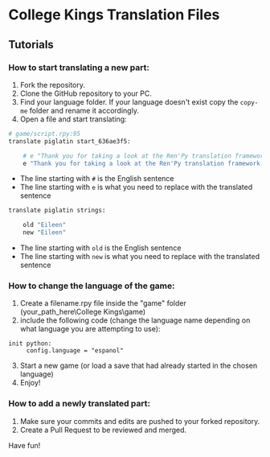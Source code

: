 # College Kings Translation Files

## Tutorials

### How to start translating a new part:
1. Fork the repository.
2. Clone the GitHub repository to your PC.
3. Find your language folder. If your language doesn't exist copy the `copy-me` folder and rename it accordingly.
4. Open a file and start translating:
```py
# game/script.rpy:95
translate piglatin start_636ae3f5:

    # e "Thank you for taking a look at the Ren'Py translation framework."
    e "Thank you for taking a look at the Ren'Py translation framework."
```
- The line starting with `#` is the English sentence
- The line starting with `e` is what you need to replace with the translated sentence

```py
translate piglatin strings:

    old "Eileen"
    new "Eileen"
  ```
- The line starting with `old` is the English sentence
- The line starting with `new` is what you need to replace with the translated sentence

### How to change the language of the game:
1. Create a filename.rpy file inside the "game" folder (your_path_here\College Kings\game\)
2. include the following code (change the language name depending on what language you are attempting to use):
```
init python:
     config.language = "espanol"
```
3. Start a new game (or load a save that had already started in the chosen language)
4. Enjoy!

### How to add a newly translated part:
1. Make sure your commits and edits are pushed to your forked repository.
2. Create a Pull Request to be reviewed and merged.

Have fun!

